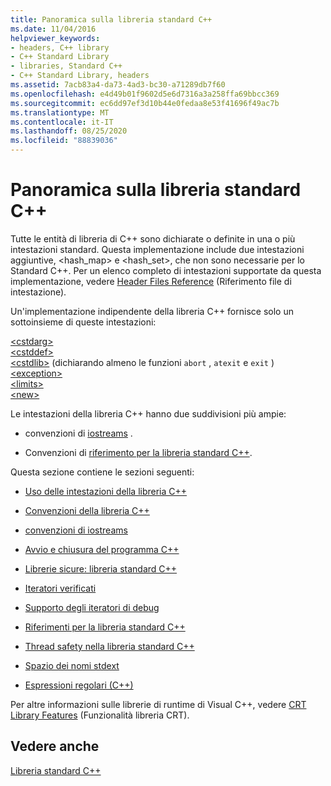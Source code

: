 ```yaml
---
title: Panoramica sulla libreria standard C++
ms.date: 11/04/2016
helpviewer_keywords:
- headers, C++ library
- C++ Standard Library
- libraries, Standard C++
- C++ Standard Library, headers
ms.assetid: 7acb83a4-da73-4ad3-bc30-a71289db7f60
ms.openlocfilehash: e4d49b01f9602d5e6d7316a3a258ffa69bbcc369
ms.sourcegitcommit: ec6dd97ef3d10b44e0fedaa8e53f41696f49ac7b
ms.translationtype: MT
ms.contentlocale: it-IT
ms.lasthandoff: 08/25/2020
ms.locfileid: "88839036"
---
```

# <a name="c-standard-library-overview"></a>Panoramica sulla libreria standard C++

Tutte le entità di libreria di C++ sono dichiarate o definite in una o più intestazioni standard. Questa implementazione include due intestazioni aggiuntive, \<hash_map> e \<hash_set>, che non sono necessarie per lo Standard C++. Per un elenco completo di intestazioni supportate da questa implementazione, vedere [Header Files Reference](../standard-library/cpp-standard-library-header-files.md) (Riferimento file di intestazione).

Un'implementazione indipendente della libreria C++ fornisce solo un sottoinsieme di queste intestazioni:

[\<cstdarg>](../standard-library/cstdarg.md)\
[\<cstddef>](../standard-library/cstddef.md)\
[\<cstdlib>](../standard-library/cstdlib.md) (dichiarando almeno le funzioni `abort` , `atexit` e `exit` ) \
[\<exception>](../standard-library/exception.md)\
[\<limits>](../standard-library/limits.md)\
[\<new>](../standard-library/new.md)

Le intestazioni della libreria C++ hanno due suddivisioni più ampie:

- convenzioni di [iostreams](../standard-library/iostreams-conventions.md) .

- Convenzioni di [riferimento per la libreria standard C++](../standard-library/cpp-standard-library-reference.md).

Questa sezione contiene le sezioni seguenti:

- [Uso delle intestazioni della libreria C++](../standard-library/using-cpp-library-headers.md)

- [Convenzioni della libreria C++](../standard-library/cpp-library-conventions.md)

- [convenzioni di iostreams](../standard-library/iostreams-conventions.md)

- [Avvio e chiusura del programma C++](../standard-library/cpp-program-startup-and-termination.md)

- [Librerie sicure: libreria standard C++](../standard-library/safe-libraries-cpp-standard-library.md)

- [Iteratori verificati](../standard-library/checked-iterators.md)

- [Supporto degli iteratori di debug](../standard-library/debug-iterator-support.md)

- [Riferimenti per la libreria standard C++](../standard-library/cpp-standard-library-reference.md)

- [Thread safety nella libreria standard C++](../standard-library/thread-safety-in-the-cpp-standard-library.md)

- [Spazio dei nomi stdext](../standard-library/stdext-namespace.md)

- [Espressioni regolari (C++)](../standard-library/regular-expressions-cpp.md)

Per altre informazioni sulle librerie di runtime di Visual C++, vedere [CRT Library Features](../c-runtime-library/crt-library-features.md) (Funzionalità libreria CRT).

## <a name="see-also"></a>Vedere anche

[Libreria standard C++](../standard-library/cpp-standard-library-reference.md)
